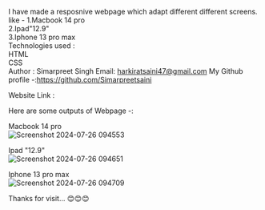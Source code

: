 I have made a resposnive webpage which adapt different different screens.<br>
like - 1.Macbook 14 pro<br>
       2.Ipad"12.9"<br>
       3.Iphone 13 pro max<br>
Technologies used :<br>
HTML<br>
CSS<br>
Author : Simarpreet Singh Email: harkiratsaini47@gmail.com
My Github profile -:https://github.com/Simarpreetsaini

Website Link :

Here are some outputs of Webpage -:

Macbook 14 pro<br>
![Screenshot 2024-07-26 094553](https://github.com/user-attachments/assets/96eaa61b-d6e7-4afa-8f0f-91cfc08415cc)

Ipad "12.9"<br>
![Screenshot 2024-07-26 094651](https://github.com/user-attachments/assets/e859b0ba-8001-4d96-aaee-6bc175182e5b)

Iphone 13 pro max<br>
![Screenshot 2024-07-26 094709](https://github.com/user-attachments/assets/e2a301c1-0cd0-4d11-970f-5c940b513e67)


Thanks for visit... 😊😊😊


